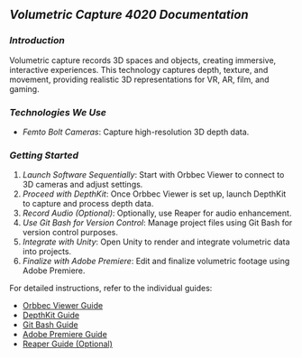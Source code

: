 ## *Volumetric Capture 4020 Documentation*

### *Introduction*

Volumetric capture records 3D spaces and objects, creating immersive, interactive experiences. This technology captures depth, texture, and movement, providing realistic 3D representations for VR, AR, film, and gaming.

### *Technologies We Use*

- *Femto Bolt Cameras*: Capture high-resolution 3D depth data.

### *Getting Started*

1. *Launch Software Sequentially*: Start with Orbbec Viewer to connect to 3D cameras and adjust settings.
2. *Proceed with DepthKit*: Once Orbbec Viewer is set up, launch DepthKit to capture and process depth data.
3. *Record Audio (Optional)*: Optionally, use Reaper for audio enhancement.
4. *Use Git Bash for Version Control*: Manage project files using Git Bash for version control purposes.
5. *Integrate with Unity*: Open Unity to render and integrate volumetric data into projects.
6. *Finalize with Adobe Premiere*: Edit and finalize volumetric footage using Adobe Premiere.


For detailed instructions, refer to the individual guides:

- [Orbbec Viewer Guide](volcap.md)
- [DepthKit Guide](Depthkit.md)
- [Git Bash Guide](Gitbash.md)
- [Adobe Premiere Guide](adobe.md)
- [Reaper Guide (Optional)](reaper.md)

